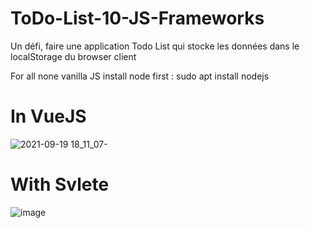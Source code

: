 # ToDo-List-10-JS-Frameworks
Un défi, faire une application Todo List qui stocke les données dans le localStorage du browser client

For all none vanilla JS install node first :  sudo apt install nodejs


# In VueJS
 
![2021-09-19 18_11_07-](https://user-images.githubusercontent.com/65620947/133934935-6779dfe7-7491-4a21-a2ca-942109ab561a.png)

# With Svlete
![image](https://user-images.githubusercontent.com/65620947/133935617-d58f6e8d-ae67-40d2-9bf8-e72006c115b5.png)
